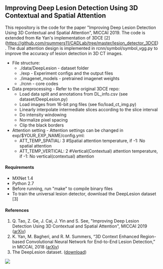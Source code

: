 ## Improving Deep Lesion Detection Using 3D Contextual and Spatial Attention
This repository is the code for the paper "Improving Deep Lesion Detection Using 3D Contextual and Spatial Attention", MICCAI 2019. 
The code is extended from Ke Yan's implementation of 3DCE [2] (https://github.com/rsummers11/CADLab/tree/master/lesion_detector_3DCE).
The dual attention design is implemented in rcnn/symbol/symbol_vgg.py to improve the accuracy of lesion detection in 3D CT images. 

* File structure:
    * ./data/DeepLesion - dataset folder
    * ./exp - Experiment configs and the output files
    * ./imagenet_models - pretrained imagenet weights
    * ./rcnn - core codes
* Data preprocessing - Refer to the original 3DCE repo: 
    * Load data split and annotations from DL_info.csv (see dataset/DeepLesion.py)
    * Load images from 16-bit png files (see fio/load_ct_img.py)
    * Linearly interpolate intermediate slices according to the slice interval
    * Do intensity windowing
    * Normalize pixel spacing
    * Clip the black borders
* Attention setting - Attention settings can be changed in exp/$YOUR_EXP_NAME/config.yml:
    * ATT_TEMP_SPATIAL: 3 #Spatial attention temperature, if -1: No spatial attention
    * ATT_TEMP_VERTICAL: 2 #Vertical(Contextual) attention temperature, if -1: No vertical(contextual) attention

#### Requirements
* MXNet 1.4
* Python 2.7
* Before running, run "make" to compile binary files
* To train the universal lesion detector, download the DeepLesion dataset [3]



#### References
1. Q. Tao, Z. Ge, J. Cai, J. Yin and S. See, "Improving Deep Lesion Detection Using 3D Contextual and Spatial Attention", MICCAI 2019 ([arXiv](https://arxiv.org/pdf/1907.04052.pdf))
1. K. Yan, M. Bagheri, and R. M. Summers, “3D Context Enhanced Region-based Convolutional Neural Network for End-to-End Lesion Detection,” in MICCAI, 2018 ([arXiv](https://arxiv.org/abs/1806.09648))
1. The DeepLesion dataset. ([download](https://nihcc.box.com/v/DeepLesion))


![](images/framework.png)
